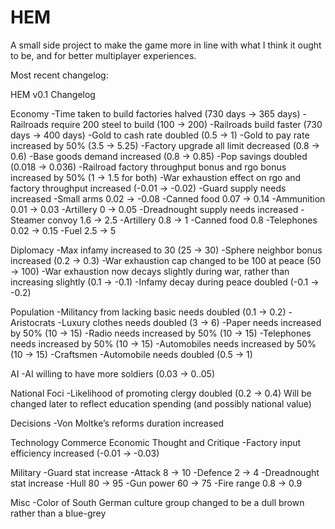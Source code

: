 # HEM

A small side project to make the game more in line with what I think it ought to be, and for better multiplayer experiences.


Most recent changelog:

HEM v0.1 Changelog

Economy
-Time taken to build factories halved (730 days -> 365 days)
-Railroads require 200 steel to build (100 -> 200)
-Railroads build faster (730 days -> 400 days)
-Gold to cash rate doubled (0.5 -> 1)
-Gold to pay rate increased by 50% (3.5 -> 5.25)
-Factory upgrade all limit decreased (0.8 -> 0.6)
-Base goods demand increased (0.8 -> 0.85)
-Pop savings doubled (0.018 -> 0.036‬)
-Railroad factory throughput bonus and rgo bonus increased by 50% (1 -> 1.5 for both)
-War exhaustion effect on rgo and factory throughput increased (-0.01 -> -0.02)
-Guard supply needs increased
	-Small arms 0.02 -> -0.08
	-Canned food 0.07 -> 0.14
	-Ammunition 0.01 -> 0.03
-Artillery 0 -> 0.05
-Dreadnought supply needs increased
	-Steamer convoy 1.6 -> 2.5
	-Artillery 0.8 -> 1
	-Canned food 0.8
	-Telephones 0.02 -> 0.15
	-Fuel 2.5 -> 5

Diplomacy
-Max infamy increased to 30 (25 -> 30)
-Sphere neighbor bonus increased (0.2 -> 0.3)
-War exhaustion cap changed to be 100 at peace (50 -> 100)
-War exhaustion now decays slightly during war, rather than increasing slightly (0.1 -> -0.1)
-Infamy decay during peace doubled (-0.1 -> -0.2)

Population
-Militancy from lacking basic needs doubled (0.1 -> 0.2)
-Aristocrats
	-Luxury clothes needs doubled (3 -> 6)
	-Paper needs increased by 50% (10 -> 15)
	-Radio needs increased by 50% (10 -> 15)
	-Telephones needs increased by 50% (10 -> 15)
-Automobiles needs increased by 50% (10 -> 15)
-Craftsmen
	-Automobile needs doubled (0.5 -> 1)

AI
-AI willing to have more soldiers (0.03 -> 0..05)

National Foci
-Likelihood of promoting clergy doubled (0.2 -> 0.4)
	Will be changed later to reflect education spending (and possibly national value)

Decisions
-Von Moltke’s reforms duration increased

Technology
Commerce
	Economic Thought and Critique
		-Factory input efficiency increased (-0.01 -> -0.03)

Military
-Guard stat increase
	-Attack 8 -> 10
	-Defence 2 -> 4
-Dreadnought stat increase
	-Hull 80 -> 95
	-Gun power 60 -> 75
	-Fire range 0.8 -> 0.9

Misc
-Color of South German culture group changed to be a dull brown rather than a blue-grey
